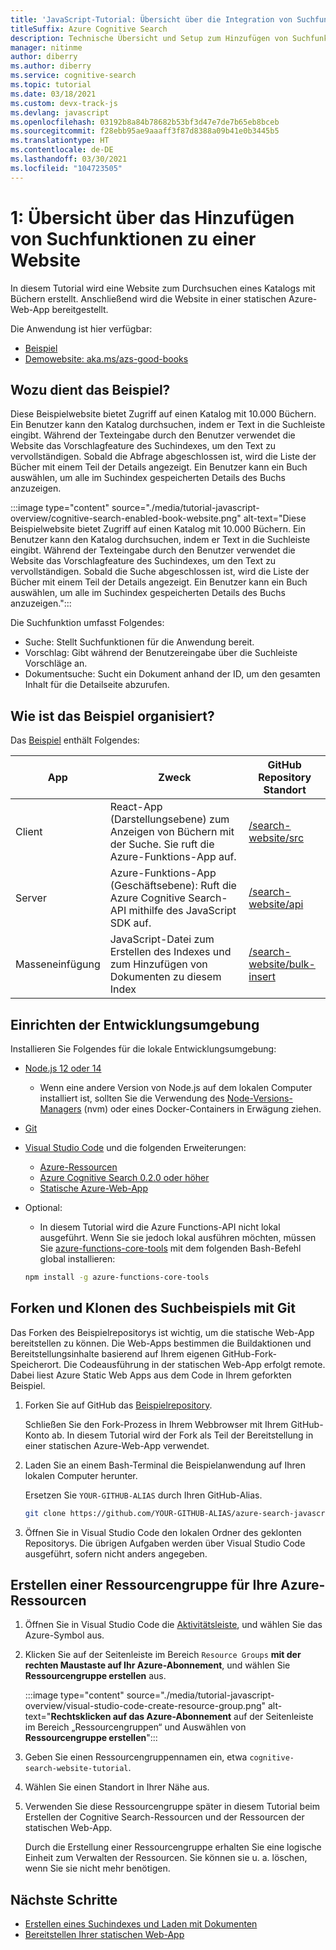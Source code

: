 ```yaml
---
title: 'JavaScript-Tutorial: Übersicht über die Integration von Suchfunktionen'
titleSuffix: Azure Cognitive Search
description: Technische Übersicht und Setup zum Hinzufügen von Suchfunktionen zu einer Website und zum Bereitstellen in einer statischen Azure-Web-App.
manager: nitinme
author: diberry
ms.author: diberry
ms.service: cognitive-search
ms.topic: tutorial
ms.date: 03/18/2021
ms.custom: devx-track-js
ms.devlang: javascript
ms.openlocfilehash: 03192b8a84b78682b53bf3d47e7de7b65eb8bceb
ms.sourcegitcommit: f28ebb95ae9aaaff3f87d8388a09b41e0b3445b5
ms.translationtype: HT
ms.contentlocale: de-DE
ms.lasthandoff: 03/30/2021
ms.locfileid: "104723505"
---
```

# <a name="1---overview-of-adding-search-to-a-website"></a>1: Übersicht über das Hinzufügen von Suchfunktionen zu einer Website

In diesem Tutorial wird eine Website zum Durchsuchen eines Katalogs mit Büchern erstellt. Anschließend wird die Website in einer statischen Azure-Web-App bereitgestellt. 

Die Anwendung ist hier verfügbar: 
* [Beispiel](https://github.com/Azure-Samples/azure-search-javascript-samples/tree/master/search-website)
* [Demowebsite: aka.ms/azs-good-books](https://aka.ms/azs-good-books)

## <a name="what-does-the-sample-do"></a>Wozu dient das Beispiel? 

Diese Beispielwebsite bietet Zugriff auf einen Katalog mit 10.000 Büchern. Ein Benutzer kann den Katalog durchsuchen, indem er Text in die Suchleiste eingibt. Während der Texteingabe durch den Benutzer verwendet die Website das Vorschlagfeature des Suchindexes, um den Text zu vervollständigen. Sobald die Abfrage abgeschlossen ist, wird die Liste der Bücher mit einem Teil der Details angezeigt. Ein Benutzer kann ein Buch auswählen, um alle im Suchindex gespeicherten Details des Buchs anzuzeigen. 

:::image type="content" source="./media/tutorial-javascript-overview/cognitive-search-enabled-book-website.png" alt-text="Diese Beispielwebsite bietet Zugriff auf einen Katalog mit 10.000 Büchern. Ein Benutzer kann den Katalog durchsuchen, indem er Text in die Suchleiste eingibt. Während der Texteingabe durch den Benutzer verwendet die Website das Vorschlagfeature des Suchindexes, um den Text zu vervollständigen. Sobald die Suche abgeschlossen ist, wird die Liste der Bücher mit einem Teil der Details angezeigt. Ein Benutzer kann ein Buch auswählen, um alle im Suchindex gespeicherten Details des Buchs anzuzeigen.":::

Die Suchfunktion umfasst Folgendes: 

* Suche: Stellt Suchfunktionen für die Anwendung bereit.
* Vorschlag: Gibt während der Benutzereingabe über die Suchleiste Vorschläge an.
* Dokumentsuche: Sucht ein Dokument anhand der ID, um den gesamten Inhalt für die Detailseite abzurufen.

## <a name="how-is-the-sample-organized"></a>Wie ist das Beispiel organisiert?

Das [Beispiel](https://github.com/Azure-Samples/azure-search-javascript-samples/tree/master/search-website) enthält Folgendes:

|App|Zweck|GitHub<br>Repository<br>Standort|
|--|--|--|
|Client|React-App (Darstellungsebene) zum Anzeigen von Büchern mit der Suche. Sie ruft die Azure-Funktions-App auf. |[/search-website/src](https://github.com/Azure-Samples/azure-search-javascript-samples/tree/master/search-website/src)|
|Server|Azure-Funktions-App (Geschäftsebene): Ruft die Azure Cognitive Search-API mithilfe des JavaScript SDK auf. |[/search-website/api](https://github.com/Azure-Samples/azure-search-javascript-samples/tree/master/search-website/src)|
|Masseneinfügung|JavaScript-Datei zum Erstellen des Indexes und zum Hinzufügen von Dokumenten zu diesem Index|[/search-website/bulk-insert](https://github.com/Azure-Samples/azure-search-javascript-samples/tree/master/search-website/bulk-insert)|

## <a name="set-up-your-development-environment"></a>Einrichten der Entwicklungsumgebung

Installieren Sie Folgendes für die lokale Entwicklungsumgebung: 

- [Node.js 12 oder 14](https://nodejs.org/en/download)
    - Wenn eine andere Version von Node.js auf dem lokalen Computer installiert ist, sollten Sie die Verwendung des [Node-Versions-Managers](https://github.com/nvm-sh/nvm) (nvm) oder eines Docker-Containers in Erwägung ziehen.  
- [Git](https://git-scm.com/downloads)
- [Visual Studio Code](https://code.visualstudio.com/) und die folgenden Erweiterungen:
    - [Azure-Ressourcen](https://marketplace.visualstudio.com/items?itemName=ms-azuretools.vscode-azureresourcegroups)
    - [Azure Cognitive Search 0.2.0 oder höher](https://marketplace.visualstudio.com/items?itemName=ms-azuretools.vscode-azurecognitivesearch)
    - [Statische Azure-Web-App](https://marketplace.visualstudio.com/items?itemName=ms-azuretools.vscode-azurestaticwebapps) 
- Optional:
    - In diesem Tutorial wird die Azure Functions-API nicht lokal ausgeführt. Wenn Sie sie jedoch lokal ausführen möchten, müssen Sie [azure-functions-core-tools](/azure/azure-functions/functions-run-local?tabs=linux%2Ccsharp%2Cbash) mit dem folgenden Bash-Befehl global installieren: 
    
    ```bash
    npm install -g azure-functions-core-tools
    ```

## <a name="fork-and-clone-the-search-sample-with-git"></a>Forken und Klonen des Suchbeispiels mit Git

Das Forken des Beispielrepositorys ist wichtig, um die statische Web-App bereitstellen zu können. Die Web-Apps bestimmen die Buildaktionen und Bereitstellungsinhalte basierend auf Ihrem eigenen GitHub-Fork-Speicherort. Die Codeausführung in der statischen Web-App erfolgt remote. Dabei liest Azure Static Web Apps aus dem Code in Ihrem geforkten Beispiel.

1. Forken Sie auf GitHub das [Beispielrepository](https://github.com/Azure-Samples/azure-search-javascript-samples). 

    Schließen Sie den Fork-Prozess in Ihrem Webbrowser mit Ihrem GitHub-Konto ab. In diesem Tutorial wird der Fork als Teil der Bereitstellung in einer statischen Azure-Web-App verwendet. 

1. Laden Sie an einem Bash-Terminal die Beispielanwendung auf Ihren lokalen Computer herunter. 

    Ersetzen Sie `YOUR-GITHUB-ALIAS` durch Ihren GitHub-Alias. 

    ```bash
    git clone https://github.com/YOUR-GITHUB-ALIAS/azure-search-javascript-samples
    ```

1. Öffnen Sie in Visual Studio Code den lokalen Ordner des geklonten Repositorys. Die übrigen Aufgaben werden über Visual Studio Code ausgeführt, sofern nicht anders angegeben.

## <a name="create-a-resource-group-for-your-azure-resources"></a>Erstellen einer Ressourcengruppe für Ihre Azure-Ressourcen

1. Öffnen Sie in Visual Studio Code die [Aktivitätsleiste](https://code.visualstudio.com/docs/getstarted/userinterface), und wählen Sie das Azure-Symbol aus. 
1. Klicken Sie auf der Seitenleiste im Bereich `Resource Groups` **mit der rechten Maustaste auf Ihr Azure-Abonnement**, und wählen Sie **Ressourcengruppe erstellen** aus.

    :::image type="content" source="./media/tutorial-javascript-overview/visual-studio-code-create-resource-group.png" alt-text="**Rechtsklicken auf das Azure-Abonnement** auf der Seitenleiste im Bereich „Ressourcengruppen“ und Auswählen von **Ressourcengruppe erstellen**":::
1. Geben Sie einen Ressourcengruppennamen ein, etwa `cognitive-search-website-tutorial`. 
1. Wählen Sie einen Standort in Ihrer Nähe aus.
1. Verwenden Sie diese Ressourcengruppe später in diesem Tutorial beim Erstellen der Cognitive Search-Ressourcen und der Ressourcen der statischen Web-App. 

    Durch die Erstellung einer Ressourcengruppe erhalten Sie eine logische Einheit zum Verwalten der Ressourcen. Sie können sie u. a. löschen, wenn Sie sie nicht mehr benötigen.

## <a name="next-steps"></a>Nächste Schritte

* [Erstellen eines Suchindexes und Laden mit Dokumenten](tutorial-javascript-create-load-index.md)
* [Bereitstellen Ihrer statischen Web-App](tutorial-javascript-deploy-static-web-app.md)
